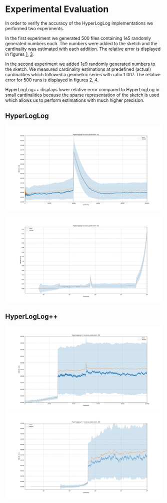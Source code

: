 # Experimental Evaluation

In order to verify the accuracy of the HyperLogLog implementations we performed
two experiments. 

In the first experiment we generated 500 files containing 1e5 randomly generated
numbers each. The numbers were added to the sketch and the cardinality was
estimated with each addition. The relative error is displayed in figures 
[1](#hyperloglog-figure-0), [3](#hyperloglogplus-figure-0).

In the second experiment we added 1e9 randomly generated numbers to the sketch.
We measured cardinality estimations at predefined (actual) cardinalities which
followed a geometric series with ratio 1.007. The relative error for 500 runs
is displayed in figures
[2](#hyperloglog-figure-1), [4](#hyperloglogplus-figure-1).

HyperLogLog++ displays lower relative error compared to HyperLogLog in small
cardinalities because the sparse representation of the sketch is used which
allows us to perform estimations with much higher precision.


## HyperLogLog

<a name="hyperloglog-figure-0"></a>
![hyperloglog-figure-0](figures/hyperloglog.png "Relative Error: Cardinality < 1e5")

<a name="hyperloglog-figure-1"></a>
![hyperloglog-figure-1](figures/hyperloglog1e9.png "Relative Error: Cardinality < 1e9")


## HyperLogLog++

<a name="hyperloglogplus-figure-0"></a>
![hyperloglogplus-figure-0](figures/hyperloglogplus.png "Relative Error: Cardinality < 1e5")
<a name="hyperloglogplus-figure-1"></a>
![hyperloglogplus-figure-1](figures/hyperloglogplus1e9.png "Relative Error: Cardinality < 1e9")

